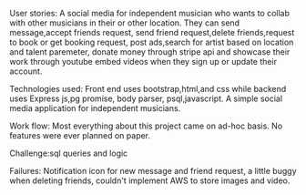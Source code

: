 User stories:
A social media for independent musician who wants to collab with other musicians in their or other location. 
They can send message,accept friends request, send friend request,delete friends,request to book or get booking request,
post ads,search for artist based on location and talent paremeter, donate money through stripe api and showcase their work through youtube embed videos when they sign up or update their account.

Technologies used:
Front end uses bootstrap,html,and css while backend uses Express js,pg promise, body parser, psql,javascript. A simple social media application for independent musicians.

Work flow:
Most everything about this project came on ad-hoc basis. No features were ever planned on paper.

Challenge:sql queries and logic

Failures: 	Notification icon for new message and friend request,
			a little buggy when deleting friends, 
			couldn't implement AWS to store images and video. 



 